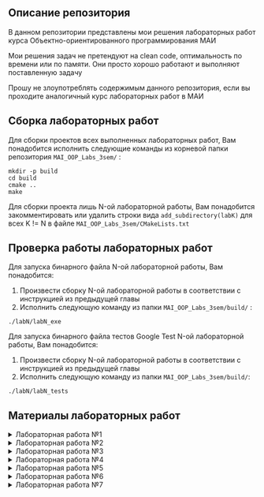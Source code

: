 ## Описание репозитория
В данном репозитории представлены мои решения лабораторных работ курса Объектно-ориентированного программирования МАИ

Мои решения задач не претендуют на clean code, оптимальность по времени или по памяти. Они просто хорошо работают и выполняют поставленную задачу

Прошу не злоупотреблять содержимым данного репозитория, если вы проходите аналогичный курс лабораторных работ в МАИ

## Сборка лабораторных работ
Для сборки проектов всех выполненных лабораторных работ, Вам понадобится исполнить следующие команды из корневой папки репозитория `MAI_OOP_Labs_3sem/` :

```
mkdir -p build
cd build
cmake ..
make
```

Для сборки проекта лишь N-ой лабораторной  работы, Вам понадобится закомментировать или удалить строки вида 
`add_subdirectory(labK)` для всех K != N в файле `MAI_OOP_Labs_3sem/CMakeLists.txt`  

## Проверка работы лабораторных работ

Для запуска бинарного файла N-ой лабораторной работы, Вам понадобится:
1) Произвести сборку N-ой лабораторной работы в соответствии с инструкцией из предыдущей главы 
2) Исполнить следующую команду из папки `MAI_OOP_Labs_3sem/build/` :

```
./labN/labN_exe
```

Для запуска бинарного файла тестов Google Test N-ой лабораторной работы, Вам понадобится:
1) Произвести сборку N-ой лабораторной работы в соответствии с инструкцией из предыдущей главы 
2) Исполнить следующую команду из папки `MAI_OOP_Labs_3sem/build/`:

```
./labN/labN_tests
```


## Материалы лабораторных работ

<details>

<summary>
Лабораторная работа №1
</summary>

- [Условие (вариант 15)](https://drive.google.com/file/d/1IL5MEZCluRGTYTdhtJik5vJMmG_sDyi9/view?usp=sharing)
- [Решение](https://github.com/kvassenjoyer/MAI_OOP_Labs_3sem/blob/main/lab1/src/lab1.cpp)
- [Тесты](https://github.com/kvassenjoyer/MAI_OOP_Labs_3sem/blob/main/lab1/tests/test_lab1.cpp)
- [Отчет](https://github.com/kvassenjoyer/MAI_OOP_Labs_3sem/blob/main/lab1/report_lab1.md)

</details>

<details>

<summary>
Лабораторная работа №2
</summary>

- [Условие]()
- [Решение]()
- [Тесты]()
- [Отчет]()

</details>

<details>

<summary>
Лабораторная работа №3
</summary>

- [Условие]()
- [Решение]()
- [Тесты]()
- [Отчет]()

</details>

<details>

<summary>
Лабораторная работа №4
</summary>

- [Условие]()
- [Решение]()
- [Тесты]()
- [Отчет]()

</details>

<details>

<summary>
Лабораторная работа №5
</summary>

- [Условие]()
- [Решение]()
- [Тесты]()
- [Отчет]()

</details>

<details>

<summary>
Лабораторная работа №6
</summary>

- [Условие]()
- [Решение]()
- [Тесты]()
- [Отчет]()

</details>

<details>

<summary>
Лабораторная работа №7
</summary>

- [Условие]()
- [Решение]()
- [Тесты]()
- [Отчет]()

</details>
